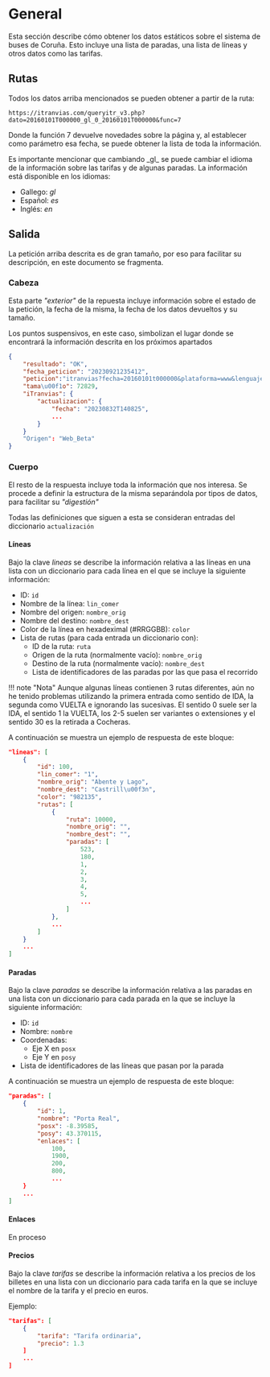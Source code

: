 # General

Esta sección describe cómo obtener los datos estáticos sobre el sistema de buses de Coruña. Esto incluye una lista de paradas, una lista de líneas y otros datos como las tarifas.

## Rutas

Todos los datos arriba mencionados se pueden obtener a partir de la ruta:

```
https://itranvias.com/queryitr_v3.php?dato=20160101T000000_gl_0_20160101T000000&func=7
```

Donde la función 7 devuelve novedades sobre la página y, al establecer como parámetro esa fecha, se puede obtener la lista de toda la información.

Es importante mencionar que cambiando \_gl\_ se puede cambiar el idioma de la información sobre las tarifas y de algunas paradas. La información está disponible en los idiomas:

- Gallego: _gl_
- Español: _es_
- Inglés: _en_

## Salida

La petición arriba descrita es de gran tamaño, por eso para facilitar su descripción, en este documento se fragmenta.

### Cabeza

Esta parte _"exterior"_ de la repuesta incluye información sobre el estado de la petición, la fecha de la misma, la fecha de los datos devueltos y su tamaño.

Los puntos suspensivos, en este caso, simbolizan el lugar donde se encontrará la información descrita en los próximos apartados

```json
{
    "resultado": "OK",
    "fecha_peticion": "20230921235412",
    "peticion":"itranvias?fecha=20160101t000000&plataforma=www&lenguaje=gl&idnovedad=0&fechanovedad=20160101t000000",
    "tama\u00f1o": 72829,
    "iTranvias": {
        "actualizacion": {
            "fecha": "20230832T140825",
            ...
        }
    }
    "Origen": "Web_Beta"
}
```

### Cuerpo

El resto de la respuesta incluye toda la información que nos interesa. Se procede a definir la estructura de la misma separándola por tipos de datos, para facilitar su _"digestión"_

Todas las definiciones que siguen a esta se consideran entradas del diccionario `actualización`

#### Líneas

Bajo la clave _lineas_ se describe la información relativa a las líneas en una lista con un diccionario para cada línea en el que se incluye la siguiente información:

- ID: `id`
- Nombre de la línea: `lin_comer`
- Nombre del origen: `nombre_orig`
- Nombre del destino: `nombre_dest`
- Color de la línea en hexadeximal (#RRGGBB): `color`
- Lista de rutas (para cada entrada un diccionario con):
    - ID de la ruta: `ruta`
    - Origen de la ruta (normalmente vacío): `nombre_orig`
    - Destino de la ruta (normalmente vacío): `nombre_dest`
    - Lista de identificadores de las paradas por las que pasa el recorrido

!!! note "Nota"
    Aunque algunas líneas contienen 3 rutas diferentes, aún no he tenido problemas utilizando la primera entrada como sentido de IDA, la segunda como VUELTA e ignorando las sucesivas. El sentido 0 suele ser la IDA, el sentido 1 la VUELTA, los 2-5 suelen ser variantes o extensiones y el sentido 30 es la retirada a Cocheras.

A continuación se muestra un ejemplo de respuesta de este bloque:

```json
"lineas": [
    {
        "id": 100,
        "lin_comer": "1",
        "nombre_orig": "Abente y Lago",
        "nombre_dest": "Castrill\u00f3n",
        "color": "982135",
        "rutas": [
            {
                "ruta": 10000,
                "nombre_orig": "",
                "nombre_dest": "",
                "paradas": [
                    523,
                    180,
                    1,
                    2,
                    3,
                    4,
                    5,
                    ...
                ]
            },
            ...
        ]
    }
    ...
]
```

#### Paradas

Bajo la clave _paradas_ se describe la información relativa a las paradas en una lista con un diccionario para cada parada en la que se incluye la siguiente información:

- ID: `id`
- Nombre: `nombre`
- Coordenadas:
    - Eje X en `posx`
    - Eje Y en `posy`
- Lista de identificadores de las líneas que pasan por la parada

A continuación se muestra un ejemplo de respuesta de este bloque:

```json
"paradas": [
    {
        "id": 1,
        "nombre": "Porta Real",
        "posx": -8.39585,
        "posy": 43.370115,
        "enlaces": [
            100,
            1900,
            200,
            800,
            ...
    }
    ...
]
```

#### Enlaces

En proceso

#### Precios

Bajo la clave _tarifas_ se describe la información relativa a los precios de los billetes en una lista con un diccionario para cada tarifa en la que se incluye el nombre de la tarifa y el precio en euros.

Ejemplo:

```json
"tarifas": [
    {
        "tarifa": "Tarifa ordinaria",
        "precio": 1.3
    ]
    ...
]
```
